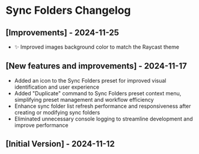 # Sync Folders Changelog

## [Improvements] - 2024-11-25

- ✨ Improved images background color to match the Raycast theme

## [New features and improvements] - 2024-11-17

- Added an icon to the Sync Folders preset for improved visual identification and user experience
- Added "Duplicate" command to Sync Folders preset context menu, simplifying preset management and workflow efficiency
- Enhance sync folder list refresh performance and responsiveness after creating or modifying sync folders
- Eliminated unnecessary console logging to streamline development and improve performance

## [Initial Version] - 2024-11-12